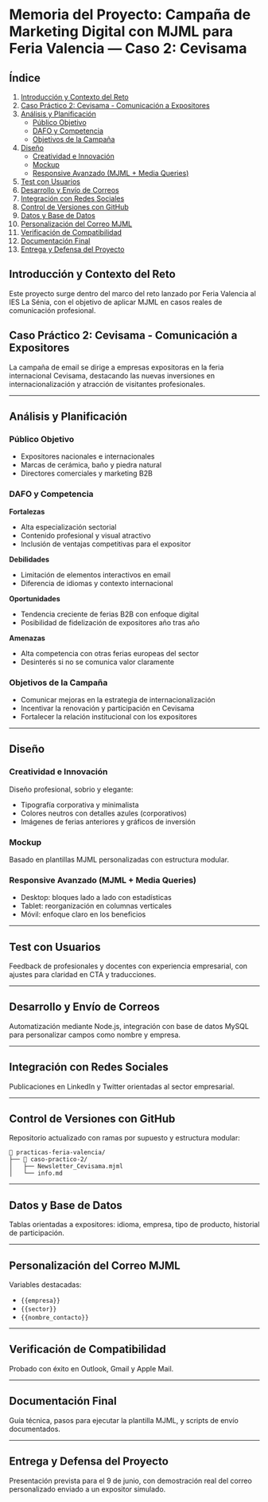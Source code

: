 # Memoria del Proyecto: Campaña de Marketing Digital con MJML para Feria Valencia — Caso 2: Cevisama

## Índice

1. [Introducción y Contexto del Reto](#introducción-y-contexto-del-reto)
2. [Caso Práctico 2: Cevisama - Comunicación a Expositores](#caso-práctico-2-cevisama---comunicación-a-expositores)
3. [Análisis y Planificación](#análisis-y-planificación)
   - [Público Objetivo](#público-objetivo)
   - [DAFO y Competencia](#dafo-y-competencia)
   - [Objetivos de la Campaña](#objetivos-de-la-campaña)
4. [Diseño](#diseño)
   - [Creatividad e Innovación](#creatividad-e-innovación)
   - [Mockup](#mockup)
   - [Responsive Avanzado (MJML + Media Queries)](#responsive-avanzado-mjml--media-queries)
5. [Test con Usuarios](#test-con-usuarios)
6. [Desarrollo y Envío de Correos](#desarrollo-y-envío-de-correos)
7. [Integración con Redes Sociales](#integración-con-redes-sociales)
8. [Control de Versiones con GitHub](#control-de-versiones-con-github)
9. [Datos y Base de Datos](#datos-y-base-de-datos)
10. [Personalización del Correo MJML](#personalización-del-correo-mjml)
11. [Verificación de Compatibilidad](#verificación-de-compatibilidad)
12. [Documentación Final](#documentación-final)
13. [Entrega y Defensa del Proyecto](#entrega-y-defensa-del-proyecto)

## Introducción y Contexto del Reto

Este proyecto surge dentro del marco del reto lanzado por Feria Valencia al IES La Sénia, con el objetivo de aplicar MJML en casos reales de comunicación profesional.

## Caso Práctico 2: Cevisama - Comunicación a Expositores

La campaña de email se dirige a empresas expositoras en la feria internacional Cevisama, destacando las nuevas inversiones en internacionalización y atracción de visitantes profesionales.

---

## Análisis y Planificación

### Público Objetivo

- Expositores nacionales e internacionales
- Marcas de cerámica, baño y piedra natural
- Directores comerciales y marketing B2B

### DAFO y Competencia

**Fortalezas**
- Alta especialización sectorial
- Contenido profesional y visual atractivo
- Inclusión de ventajas competitivas para el expositor

**Debilidades**
- Limitación de elementos interactivos en email
- Diferencia de idiomas y contexto internacional

**Oportunidades**
- Tendencia creciente de ferias B2B con enfoque digital
- Posibilidad de fidelización de expositores año tras año

**Amenazas**
- Alta competencia con otras ferias europeas del sector
- Desinterés si no se comunica valor claramente

### Objetivos de la Campaña

- Comunicar mejoras en la estrategia de internacionalización
- Incentivar la renovación y participación en Cevisama
- Fortalecer la relación institucional con los expositores

---

## Diseño

### Creatividad e Innovación

Diseño profesional, sobrio y elegante:
- Tipografía corporativa y minimalista
- Colores neutros con detalles azules (corporativos)
- Imágenes de ferias anteriores y gráficos de inversión

### Mockup

Basado en plantillas MJML personalizadas con estructura modular.

### Responsive Avanzado (MJML + Media Queries)

- Desktop: bloques lado a lado con estadísticas
- Tablet: reorganización en columnas verticales
- Móvil: enfoque claro en los beneficios

---

## Test con Usuarios

Feedback de profesionales y docentes con experiencia empresarial, con ajustes para claridad en CTA y traducciones.

---

## Desarrollo y Envío de Correos

Automatización mediante Node.js, integración con base de datos MySQL para personalizar campos como nombre y empresa.

---

## Integración con Redes Sociales

Publicaciones en LinkedIn y Twitter orientadas al sector empresarial.

---

## Control de Versiones con GitHub

Repositorio actualizado con ramas por supuesto y estructura modular:

```plaintext
📁 practicas-feria-valencia/
├── 📁 caso-practico-2/
│   ├── Newsletter_Cevisama.mjml
│   └── info.md
```

---

## Datos y Base de Datos

Tablas orientadas a expositores: idioma, empresa, tipo de producto, historial de participación.

---

## Personalización del Correo MJML

Variables destacadas:
- `{{empresa}}`
- `{{sector}}`
- `{{nombre_contacto}}`

---

## Verificación de Compatibilidad

Probado con éxito en Outlook, Gmail y Apple Mail.

---

## Documentación Final

Guía técnica, pasos para ejecutar la plantilla MJML, y scripts de envío documentados.

---

## Entrega y Defensa del Proyecto

Presentación prevista para el 9 de junio, con demostración real del correo personalizado enviado a un expositor simulado.